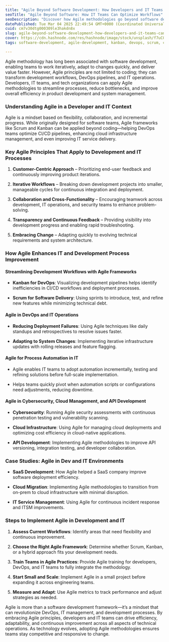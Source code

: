 ```yaml
---
title: "Agile Beyond Software Development: How Developers and IT Teams Can Leverage Agile for Process Improvement"
seoTitle: "Agile Beyond Software: How IT Teams Can Optimize Workflows"
seoDescription: "Discover how Agile methodologies go beyond software development to optimize DevOps workflows, IT operations, and cloud management. "
datePublished: Tue Mar 04 2025 22:49:54 GMT+0000 (Coordinated Universal Time)
cuid: cm7v30dtg000309le3hakdn8x
slug: agile-beyond-software-development-how-developers-and-it-teams-can-leverage-agile-for-process-improvement
cover: https://cdn.hashnode.com/res/hashnode/image/stock/unsplash/f7uCQxhucw4/upload/e79226dda248a7a45bae88798dfd6554.jpeg
tags: software-development, agile-development, kanban, devops, scrum, cicd-pipelines, it-management

---
```


Agile methodology has long been associated with software development, enabling teams to work iteratively, adapt to changes quickly, and deliver value faster. However, Agile principles are not limited to coding; they can transform development workflows, DevOps pipelines, and IT operations. Developers, IT teams, and tech organizations can apply Agile methodologies to streamline processes, reduce bottlenecks, and improve overall efficiency in product development and system management.

### Understanding Agile in a Developer and IT Context

Agile is a mindset based on flexibility, collaboration, and incremental progress. While originally designed for software teams, Agile frameworks like Scrum and Kanban can be applied beyond coding—helping DevOps teams optimize CI/CD pipelines, enhancing cloud infrastructure management, and even improving IT service delivery.

### Key Agile Principles That Apply to Development and IT Processes

1. **Customer-Centric Approach** – Prioritizing end-user feedback and continuously improving product iterations.
    
2. **Iterative Workflows** – Breaking down development projects into smaller, manageable cycles for continuous integration and deployment.
    
3. **Collaboration and Cross-Functionality** – Encouraging teamwork across development, IT operations, and security teams to enhance problem-solving.
    
4. **Transparency and Continuous Feedback** – Providing visibility into development progress and enabling rapid troubleshooting.
    
5. **Embracing Change** – Adapting quickly to evolving technical requirements and system architecture.
    

### How Agile Enhances IT and Development Process Improvement

#### **Streamlining Development Workflows with Agile Frameworks**

* **Kanban for DevOps**: Visualizing development pipelines helps identify inefficiencies in CI/CD workflows and deployment processes.
    
* **Scrum for Software Delivery**: Using sprints to introduce, test, and refine new features while minimizing technical debt.
    

#### **Agile in DevOps and IT Operations**

* **Reducing Deployment Failures**: Using Agile techniques like daily standups and retrospectives to resolve issues faster.
    
* **Adapting to System Changes**: Implementing iterative infrastructure updates with rolling releases and feature flagging.
    

#### **Agile for Process Automation in IT**

* Agile enables IT teams to adopt automation incrementally, testing and refining solutions before full-scale implementation.
    
* Helps teams quickly pivot when automation scripts or configurations need adjustments, reducing downtime.
    

#### **Agile in Cybersecurity, Cloud Management, and API Development**

* **Cybersecurity**: Running Agile security assessments with continuous penetration testing and vulnerability scanning.
    
* **Cloud Infrastructure**: Using Agile for managing cloud deployments and optimizing cost efficiency in cloud-native applications.
    
* **API Development**: Implementing Agile methodologies to improve API versioning, integration testing, and developer collaboration.
    

### Case Studies: Agile in Dev and IT Environments

* **SaaS Development**: How Agile helped a SaaS company improve software deployment efficiency.
    
* **Cloud Migration**: Implementing Agile methodologies to transition from on-prem to cloud infrastructure with minimal disruption.
    
* **IT Service Management**: Using Agile for continuous incident response and ITSM improvements.
    

### Steps to Implement Agile in Development and IT

1. **Assess Current Workflows**: Identify areas that need flexibility and continuous improvement.
    
2. **Choose the Right Agile Framework**: Determine whether Scrum, Kanban, or a hybrid approach fits your development needs.
    
3. **Train Teams in Agile Practices**: Provide Agile training for developers, DevOps, and IT teams to fully integrate the methodology.
    
4. **Start Small and Scale**: Implement Agile in a small project before expanding it across engineering teams.
    
5. **Measure and Adapt**: Use Agile metrics to track performance and adjust strategies as needed.
    

Agile is more than a software development framework—it’s a mindset that can revolutionize DevOps, IT management, and development processes. By embracing Agile principles, developers and IT teams can drive efficiency, adaptability, and continuous improvement across all aspects of technical operations. As technology evolves, adopting Agile methodologies ensures teams stay competitive and responsive to change.